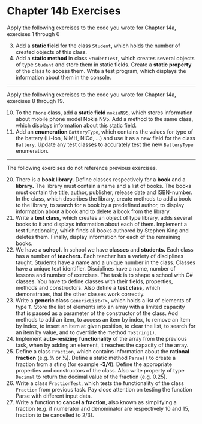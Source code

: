 # Chapter 14b Exercises

Apply the following exercises to the code you wrote for Chapter 14a, exercises 1 through 6

3. Add a **static field** for the class `Student`, which holds the number of created objects of this class.
7. Add a **static method** in class `StudentTest`, which creates several objects of type `Student` and store them in static fields. Create a **static property** of the class to access them. Write a test program, which displays the information about them in the console.

---

Apply the following exercises to the code you wrote for Chapter 14a, exercises 8 through 19.

10. To the `Phone` class, add a **static field** `nokiaN95`, which stores information about mobile phone model Nokia N95. Add a method to the same class, which displays information about this static field.
11. Add an **enumeration** `BatteryType`, which contains the values for type of the battery (Li-Ion, NiMH, NiCd, …) and use it as a new field for the class `Battery`. Update any test classes to accurately test the new `BatteryType` enumeration.

---

The following exercises do not reference previous exercises.

20. There is a **book library.** Define classes respectively for a **book** and a **library.** The library must contain a name and a list of books. The books must contain the title, author, publisher, release date and ISBN-number. In the class, which describes the library, create methods to add a book to the library, to search for a book by a predefined author, to display information about a book and to delete a book from the library.
21. Write a **test class,** which creates an object of type library, adds several books to it and displays information about each of them. Implement a test functionality, which finds all books authored by Stephen King and deletes them. Finally, display information for each of the remaining books.
22. We have a **school.** In school we have **classes** and **students.** Each class has a number of **teachers.** Each teacher has a variety of disciplines taught. Students have a name and a unique number in the class. Classes have a unique text identifier. Disciplines have a name, number of lessons and number of exercises. The task is to shape a school with C# classes. You have to define classes with their fields, properties, methods and constructors. Also define a **test class,** which demonstrates, that the other classes work correctly.
23. Write a **generic class** `GenericList<T>`, which holds a list of elements of type `T`. Store the list of elements into an array with a limited capacity that is passed as a parameter of the constructor of the class. Add methods to add an item, to access an item by index, to remove an item by index, to insert an item at given position, to clear the list, to search for an item by value, and to override the method `ToString()`.
24. Implement **auto-resizing functionality** of the array from the previous task, when by adding an element, it reaches the capacity of the array.
25. Define a class `Fraction`, which contains information about the **rational fraction** (e.g. ¼ or ½). Define a static method `Parse()` to create a fraction from a sting (for example **-3/4**). Define the appropriate properties and constructors of the class. Also write property of type `Decimal` to return the decimal value of the fraction (e.g. 0.25).
26. Write a class `FractionTest`, which tests the functionality of the class `Fraction` from previous task. Pay close attention on testing the function Parse with different input data.
27. Write a function to **cancel a fraction**, also known as simplifying a fraction (e.g. if numerator and denominator are respectively 10 and 15, fraction to be cancelled to 2/3).
